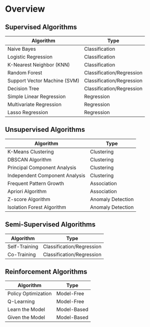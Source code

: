 # Overview

## Supervised Algorithms

| Algorithm                    | Type                      |
|------------------------------|---------------------------|
| Naive Bayes                  | Classification            |
| Logistic Regression          | Classification            |
| K-Nearest Neighbor (KNN)     | Classification            |
| Random Forest                | Classification/Regression |
| Support Vector Machine (SVM) | Classification/Regression |
| Decision Tree                | Classification/Regression |
| Simple Linear Regression     | Regression                |
| Multivariate Regression      | Regression                |
| Lasso Regression             | Regression                |

## Unsupervised Algorithms

| Algorithm                      | Type              |
|--------------------------------|-------------------|
| K-Means Clustering             | Clustering        |
| DBSCAN Algorithm               | Clustering        |
| Principal Component Analysis   | Clustering        |
| Independent Component Analysis | Clustering        |
| Frequent Pattern Growth        | Association       |
| Apriori Algorithm              | Association       |
| Z-score Algorithm              | Anomaly Detection |
| Isolation Forest Algorithm     | Anomaly Detection |

## Semi-Supervised Algorithms

| Algorithm     | Type                      |
|---------------|---------------------------|
| Self-Training | Classification/Regression |
| Co-Training   | Classification/Regression |

## Reinforcement Algorithms

| Algorithm           | Type        |
|---------------------|-------------|
| Policy Optimization | Model-Free  |
| Q-Learning          | Model-Free  |
| Learn the Model     | Model-Based |
| Given the Model     | Model-Based |
